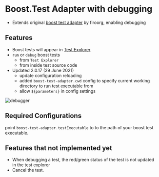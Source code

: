 # Boost.Test Adapter with debugging
* Extends original [boost test adapter](https://github.com/firoorg/vscode-boost-test-adapter) by firoorg, enabling debugging

## Features
* Boost tests will appear in [Test Explorer](https://marketplace.visualstudio.com/items?itemName=hbenl.vscode-test-explorer)
* ```run``` or ```debug``` boost tests 
  * from ```Test Explorer``` 
  * from inside test source code
* Updated 2.0.17 (29 June 2021)
  * update configuration reloading
  * added ```boost-test-adapter.cwd``` config to specify current working directory to run test executable from
  * allow ```${parameters}``` in config settings
  
![debugger](https://github.com/newdigate/vscode-boost-test-adapter/raw/master/debug.gif)

## Required Configurations
point `boost-test-adapter.testExecutable` to  to the path of your boost test executable.

## Features that not implemented yet
- When debugging a test, the red/green status of the test is not updated in the test explorer
- Cancel the test.
